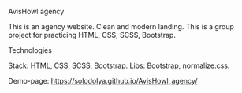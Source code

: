 AvisHowl agency

This is an agency website. Clean and modern landing. This is a group project for practicing HTML, CSS, SCSS, Bootstrap.

Technologies

Stack: HTML, CSS, SCSS, Bootstrap. 
Libs: Bootstrap, normalize.css.

Demo-page: https://solodolya.github.io/AvisHowl_agency/
